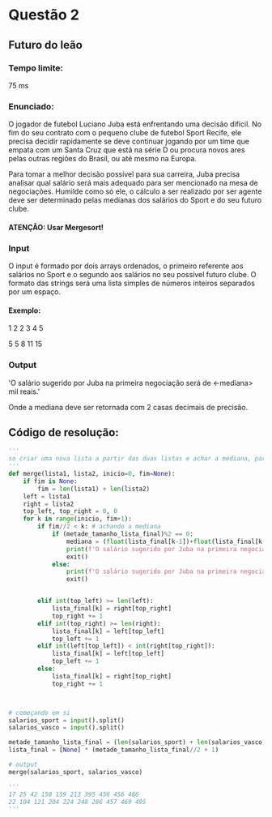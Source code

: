 # Questão 2

## Futuro do leão

### Tempo limite: 
75 ms

### Enunciado:
O jogador de futebol Luciano Juba está enfrentando uma decisão difícil. No fim do seu contrato com o pequeno clube de futebol Sport Recife, ele precisa decidir rapidamente se deve continuar jogando por um time que empata com um Santa Cruz que está na série D ou procura novos ares pelas outras regiões do Brasil, ou até mesmo na Europa.

Para tomar a melhor decisão possível para sua carreira, Juba precisa analisar qual salário será mais adequado para ser mencionado na mesa de negociações. Humilde como só ele, o cálculo a ser realizado por ser agente deve ser determinado pelas medianas dos salários do Sport e do seu futuro clube.

#### ATENÇÃO: Usar Mergesort!

### Input
O input é formado por dois arrays ordenados, o primeiro referente aos salários no Sport e o segundo aos salários no seu possível futuro clube. O formato das strings será uma lista simples de números inteiros separados por um espaço.

#### Exemplo:

1 2 2 3 4 5

5 5 8 11 15

### Output
'O salário sugerido por Juba na primeira negociação será de <-mediana> mil reais.'

Onde a mediana deve ser retornada com 2 casas decimais de precisão.

## Código de resolução:
```python
'''
so criar uma nova lista a partir das duas listas e achar a mediana, parar no meio para usar menos memoria
'''
def merge(lista1, lista2, inicio=0, fim=None):
    if fim is None:
        fim = len(lista1) + len(lista2)
    left = lista1
    right = lista2
    top_left, top_right = 0, 0
    for k in range(inicio, fim+1):
        if fim//2 < k: # achando a mediana
            if (metade_tamanho_lista_final)%2 == 0:
                mediana = (float(lista_final[k-1])+float(lista_final[k-2]))/2
                print(f'O salário sugerido por Juba na primeira negociação será de {mediana}0 mil reais.')
                exit()
            else:
                print(f'O salário sugerido por Juba na primeira negociação será de {float(lista_final[k-1])}0 mil reais.')
                exit()


        elif int(top_left) >= len(left):
            lista_final[k] = right[top_right]
            top_right += 1
        elif int(top_right) >= len(right):
            lista_final[k] = left[top_left]
            top_left += 1
        elif int(left[top_left]) < int(right[top_right]):
            lista_final[k] = left[top_left]
            top_left += 1
        else:
            lista_final[k] = right[top_right]
            top_right += 1



# começando em si
salarios_sport = input().split()
salarios_vasco = input().split()

metade_tamanho_lista_final = (len(salarios_sport) + len(salarios_vasco))
lista_final = [None] * (metade_tamanho_lista_final//2 + 1)

# output
merge(salarios_sport, salarios_vasco)

'''
17 25 42 150 159 213 395 456 456 486
22 104 121 204 224 248 286 457 469 495
'''

```
